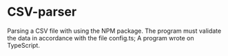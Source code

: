 # CSV-parser
Parsing a CSV file with using the NPM package.
The program must validate the data in accordance with the file config.ts;
A program wrote on TypeScript. 
